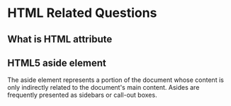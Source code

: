 # HTML Related Questions

## What is HTML attribute

## HTML5 aside element

The aside element represents a portion of the document whose content is only indirectly related to the document's main content. Asides are frequently presented as sidebars or call-out boxes.

